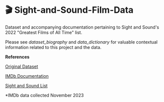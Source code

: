 # 🎬 Sight-and-Sound-Film-Data
Dataset and accompanying documentation pertaining to Sight and Sound's 2022 "Greatest Films of All Time" list.

Please see *dataset_biography* and *data_dictionary* for valuable contextual information related to this project and the data. 


**References**

[Original Dataset](https://github.com/serve-and-volley/sight-and-sound-poll-data) 

[IMDb Documentation](https://help.imdb.com/article/contribution/titles/genres/GZDRMS6R742JRGAG#)

[Sight and Sound List](https://www.bfi.org.uk/sight-and-sound/greatest-films-all-time)



*IMDb data collected November 2023





